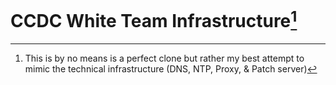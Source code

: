 # CCDC White Team Infrastructure[^1]

[^1]: This is by no means is a perfect clone but rather my best attempt to mimic the technical infrastructure (DNS, NTP, Proxy, & Patch server)
